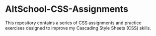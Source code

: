 # AltSchool-CSS-Assignments
This repository contains a series of CSS assignments and practice exercises designed to improve my Cascading Style Sheets (CSS) skills. 
